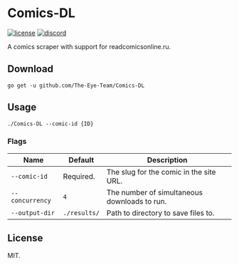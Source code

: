 # Comics-DL
[![license](https://img.shields.io/github/license/The-Eye-Team/Comics-DL.svg)](https://github.com/The-Eye-Team/Comics-DL/blob/master/LICENSE)
[![discord](https://img.shields.io/discord/302796547656253441.svg)](https://discord.gg/py3kX3Z)

A comics scraper with support for readcomicsonline.ru.

## Download
```
go get -u github.com/The-Eye-Team/Comics-DL
```

## Usage
```
./Comics-DL --comic-id {ID}
```

### Flags
| Name | Default | Description |
|------|---------|-------------|
| `--comic-id` | Required. | The slug for the comic in the site URL. |
| `--concurrency` | `4` | The number of simultaneous downloads to run. |
| `--output-dir` | `./results/` | Path to directory to save files to. |

## License
MIT.
